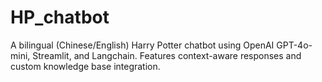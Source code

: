 # HP_chatbot
A bilingual (Chinese/English) Harry Potter chatbot using OpenAI GPT-4o-mini, Streamlit, and Langchain. Features context-aware responses and custom knowledge base integration.
